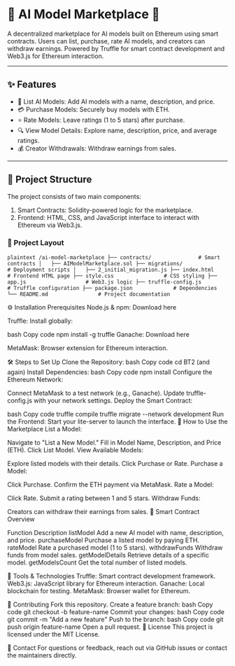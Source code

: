 # 🛒 AI Model Marketplace 🚀

A decentralized marketplace for AI models built on Ethereum using smart contracts. Users can list, purchase, rate AI models, and creators can withdraw earnings. Powered by Truffle for smart contract development and Web3.js for Ethereum interaction.

---

## ✨ Features

- 📝 List AI Models: Add AI models with a name, description, and price.
- 💳 Purchase Models: Securely buy models with ETH.
- ⭐️ Rate Models: Leave ratings (1 to 5 stars) after purchase.
- 🔍 View Model Details: Explore name, description, price, and average ratings.
- 💰 Creator Withdrawals: Withdraw earnings from sales.

---

## 📂 Project Structure

The project consists of two main components:

1. Smart Contracts: Solidity-powered logic for the marketplace.
2. Frontend: HTML, CSS, and JavaScript interface to interact with Ethereum via Web3.js.

### 📁 Project Layout

`plaintext
/ai-model-marketplace
├── contracts/               # Smart contracts
│   ├── AIModelMarketplace.sol
├── migrations/              # Deployment scripts
│   ├── 2_initial_migration.js
├── index.html               # Frontend HTML page
├── style.css                # CSS styling
├── app.js                   # Web3.js logic
├── truffle-config.js        # Truffle configuration
├── package.json             # Dependencies
└── README.md                # Project documentation`

⚙️ Installation Prerequisites
Node.js & npm: Download here

Truffle: Install globally:

bash
Copy code
npm install -g truffle
Ganache: Download here

MetaMask: Browser extension for Ethereum interaction.

🛠️ Steps to Set Up
Clone the Repository:
bash
Copy code
cd BT2 (and again)
Install Dependencies:
bash
Copy code
npm install
Configure the Ethereum Network:

Connect MetaMask to a test network (e.g., Ganache).
Update truffle-config.js with your network settings.
Deploy the Smart Contract:

bash
Copy code
truffle compile
truffle migrate --network development
Run the Frontend:
Start your lite-server to launch the interface.
🌟 How to Use the Marketplace
List a Model:

Navigate to "List a New Model."
Fill in Model Name, Description, and Price (ETH).
Click List Model.
View Available Models:

Explore listed models with their details.
Click Purchase or Rate.
Purchase a Model:

Click Purchase.
Confirm the ETH payment via MetaMask.
Rate a Model:

Click Rate.
Submit a rating between 1 and 5 stars.
Withdraw Funds:

Creators can withdraw their earnings from sales.
📜 Smart Contract Overview

Function	Description
listModel	Add a new AI model with name, description, and price.
purchaseModel	Purchase a listed model by paying ETH.
rateModel	Rate a purchased model (1 to 5 stars).
withdrawFunds	Withdraw funds from model sales.
getModelDetails	Retrieve details of a specific model.
getModelsCount	Get the total number of listed models.

🧰 Tools & Technologies
Truffle: Smart contract development framework.
Web3.js: JavaScript library for Ethereum interaction.
Ganache: Local blockchain for testing.
MetaMask: Browser wallet for Ethereum.

🤝 Contributing
Fork this repository.
Create a feature branch:
bash
Copy code
git checkout -b feature-name
Commit your changes:
bash
Copy code
git commit -m "Add a new feature"
Push to the branch:
bash
Copy code
git push origin feature-name
Open a pull request.
📄 License
This project is licensed under the MIT License.

📧 Contact
For questions or feedback, reach out via GitHub issues or contact the maintainers directly.
